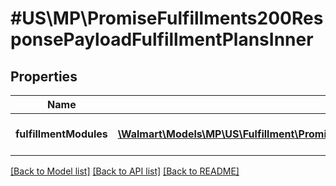 # #US\MP\PromiseFulfillments200ResponsePayloadFulfillmentPlansInner

## Properties

Name | Type | Description | Notes
------------ | ------------- | ------------- | -------------
**fulfillmentModules** | [**\Walmart\Models\MP\US\Fulfillment\PromiseFulfillments200ResponsePayloadFulfillmentPlansInnerFulfillmentModulesInner[]**](PromiseFulfillments200ResponsePayloadFulfillmentPlansInnerFulfillmentModulesInner.md) | Fulfillment module details. | [optional]


[[Back to Model list]](../) [[Back to API list]](../../Api/US/MP) [[Back to README]](../../README.md)
